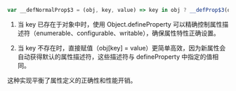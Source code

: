 ```js
var __defNormalProp$3 = (obj, key, value) => key in obj ? __defProp$3(obj, key, { enumerable: true, configurable: true, writable: true, value }) : obj[key] = value;
```

1. 当 key 已存在于对象中时，使用 Object.defineProperty 可以精确控制属性描述符（enumerable、configurable、writable），确保属性特性正确设置。

2. 当 key 不存在时，直接赋值（obj[key] = value）更简单高效，因为新属性会自动获得默认的属性描述符，这些描述符与 defineProperty 中指定的值相同。

这种实现平衡了属性定义的正确性和性能开销。